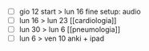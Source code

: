 - [ ] gio 12 start > lun 16
	fine setup: audio
- [ ] lun 16 > lun 23
	[[cardiologia]]
- [ ] lun 30 > lun 6
	[[pneumologia]]
- [ ] lun 6 > ven 10
	anki + ipad